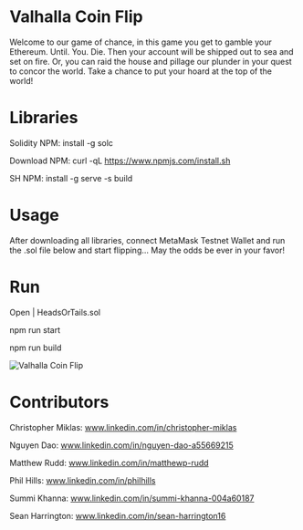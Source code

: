 # Valhalla Coin Flip

Welcome to our game of chance, in this game you get to gamble your Ethereum. Until. You. Die. Then your account will be shipped out to sea and set on fire. Or, you can raid the house and pillage our plunder in your quest to concor the world. Take a chance to put your hoard at the top of the world!

# Libraries

Solidity NPM: install -g solc

Download NPM: curl -qL https://www.npmjs.com/install.sh 

SH NPM: install -g serve -s build

# Usage

After downloading all libraries, connect MetaMask Testnet Wallet and run the .sol file below and start flipping... May the odds be ever in your favor!

# Run

Open | HeadsOrTails.sol

npm run start

npm run build
 
 
 ![Valhalla Coin Flip](https://user-images.githubusercontent.com/91238235/167965508-703d1f38-0bce-4bb8-924b-d5c1f8bf3d6d.png)


# Contributors

Christopher Miklas: www.linkedin.com/in/christopher-miklas

Nguyen Dao: www.linkedin.com/in/nguyen-dao-a55669215

Matthew Rudd: www.linkedin.com/in/matthewp-rudd

Phil Hills: www.linkedin.com/in/philhills

Summi Khanna: www.linkedin.com/in/summi-khanna-004a60187

Sean Harrington: www.linkedin.com/in/sean-harrington16
